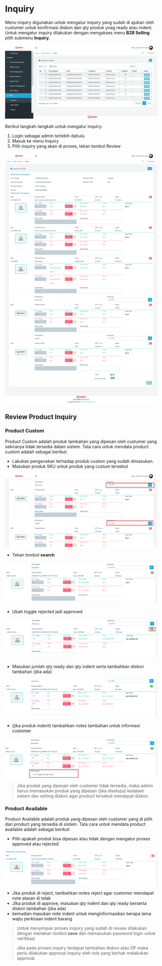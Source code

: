 # Inquiry

Menu inquiry digunakan untuk mengatur inquiry yang sudah di ajukan oleh custumer untuk konfirmasi diskon dan qty produk ynag ready atau indent. Untuk mengatur inquiry dilakukan dengan mengakses menu **B2B Selling** pilih submenu **Inquiry.**

![Menu Inquiry](../../.gitbook/assets/image%20%2862%29.png)

Berikut langkah-langkah untuk mengatur inquiry:

1. Login sebagai admin terlebih dahulu
2. Masuk ke menu Inquiry
3. Pilih inquiry yang akan di proses, tekan tombol Review

![Review Inquiry](../../.gitbook/assets/image%20%2894%29.png)

## Review Product Inquiry

### Product Custom

Product Custom adalah produk tambahan yang dipesan oleh custumer yang sekiranya tidak tersedia dalam sistem. Tata cara untuk mendata product custom adalah sebagai berikut:

* Lakukan pengecekan terhadap produk custom yang sudah dimasukan.
* Masukan produk SKU untuk produk yang custum tersebut

![Product Custom](../../.gitbook/assets/image%20%28137%29.png)

* Tekan tombol **search**

![Hasil pencarian SKU](../../.gitbook/assets/image%20%28206%29.png)

* Ubah toggle rejected jadi approved

![](../../.gitbook/assets/image%20%28105%29.png)

* Masukan jumlah qty ready dan qty indent serta tambahkan diskon tambahan \(jika ada\)

![](../../.gitbook/assets/image%20%28203%29.png)

* \(jika produk indent\) tambahkan notes tambahan untuk informasi customer

![](../../.gitbook/assets/image%20%2876%29.png)

> Jika produk yang dipesan oleh customer tidak tersedia, maka admin harus memasukan produk yang dipesan \(jika disetujui\) kedalam sistem dan setting diskon agar product tersebut mendapat diskon

### Product Available

Product Available adalah produk yang dipesan oleh custumer yang di pilih dari product yang tersedia di sistem. Tata cara untuk mendata product available adalah sebagai berikut:

* Pilih apakah produk bisa dipesan atau tidak dengan mengatur proses approved atau rejected

![](../../.gitbook/assets/image%20%2855%29.png)

* Jika produk di reject, tambahkan notes reject agar customer mendapat note alasan di tolak
* JIka produk di approve, masukan qty indent dan qty ready berserta diskon tambahan \(jika ada\)
* kemudian masukan note indent untuk menginformasikan berapa lama wajtu perkiraan indent barang



> Untuk menyimpan proses inquiry yang sudah di review dilakukan dengan menekan tombol **save** dan memasukan password login untuk verifikasi

> Jika pada proses inquiry terdapat tambahan diskon atau DP maka perlu dilakukan approval inquiry oleh role yang berhak melakukan approval.

